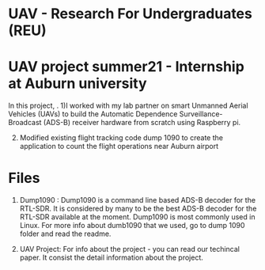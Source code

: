 
# UAV - Research For Undergraduates (REU)


# UAV project summer21 - Internship at Auburn university

In this project, . 
1)I worked  with my lab partner on smart Unmanned Aerial Vehicles (UAVs)  to build the Automatic Dependence Surveillance- Broadcast (ADS-B) receiver hardware from scratch using Raspberry pi.

2) Modified existing flight tracking code dump 1090 to create the application to count the flight operations near Auburn airport

# Files
1) Dump1090 : Dump1090 is a command line based ADS-B decoder for the RTL-SDR. It is considered by many to be the best ADS-B decoder for the RTL-SDR available at the moment. Dump1090 is most commonly used in Linux. For more info about dumb1090 that we used, go to dump 1090 folder and read the readme.

2) UAV Project: For info about the project - you can read our techincal paper. It consist the detail information about the project.
